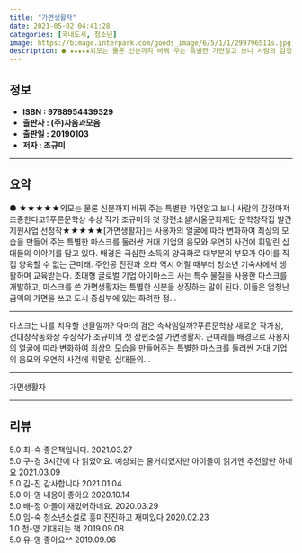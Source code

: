 ```yaml
---
title: "가면생활자"
date: 2021-05-02 04:41:28
categories: [국내도서, 청소년]
image: https://bimage.interpark.com/goods_image/6/5/1/1/299796511s.jpg
description: ● ★★★★★외모는 물론 신분까지 바꿔 주는 특별한 가면알고 보니 사람의 감정마저 조종한다고?푸른문학상 수상 작가 조규미의 첫 장편소설!서울문화재단 문학창작집 발간지원사업 선정작★★★★★[가면생활자]는 사용자의 얼굴에 따라 변화하여 최상의 모습을 만들어 주는 특별한 마스크를 둘러싼 거
---
```


## **정보**

- **ISBN : 9788954439329**
- **출판사 : (주)자음과모음**
- **출판일 : 20190103**
- **저자 : 조규미**

------



## **요약**

●  ★★★★★외모는 물론 신분까지 바꿔 주는 특별한 가면알고 보니 사람의 감정마저 조종한다고?푸른문학상 수상 작가 조규미의 첫 장편소설!서울문화재단 문학창작집 발간지원사업 선정작★★★★★[가면생활자]는 사용자의 얼굴에 따라 변화하여 최상의 모습을 만들어 주는 특별한 마스크를 둘러싼 거대 기업의 음모와 우연히 사건에 휘말린 십대들의 이야기를 담고 있다. 배경은 극심한 소득의 양극화로 대부분의 부모가 아이를 직접 양육할 수 없는 근미래. 주인공 진진과 오타 역시 어릴 때부터 청소년 기숙사에서 생활하며 교육받는다. 초대형 글로벌 기업 아이마스크 사는 특수 물질을 사용한 마스크를 개발하고, 마스크를 쓴 가면생활자는 특별한 신분을 상징하는 말이 된다. 이들은 엄청난 금액의 가면을 쓰고 도시 중심부에 있는 화려한 정...

------

마스크는 나를 치유할 선물일까? 악마의 검은 속삭임일까?푸른문학상 새로운 작가상, 건대창작동화상 수상작가 조규미의 첫 장편소설 가면생활자. 근미래를 배경으로 사용자의 얼굴에 따라 변화하여 최상의 모습을 만들어주는 특별한 마스크를 둘러싼 거대 기업의 음모와 우연히 사건에 휘말린 십대들의... 

------


가면생활자 

------


## **리뷰** 

5.0 최-숙 좋은책입니다. 2021.03.27 <br/>5.0 구-경 3시간에 다 읽었어요. 예상되는 줄거리였지만 아이들이 읽기엔 추천할만 하네요 2021.03.09 <br/>5.0 김-진 감사합니다  2021.01.04 <br/>5.0 이-영 내용이 좋아요 2020.10.14 <br/>5.0 배-정 아들이 재밌어하네요. 2020.03.29 <br/>5.0 임-숙 청소년소설로 흥미진진하고 재미있다 2020.02.23 <br/>1.0 천-영 기대되는 책 2019.09.08 <br/>5.0 유-영 좋아요^^ 2019.09.06 <br/>